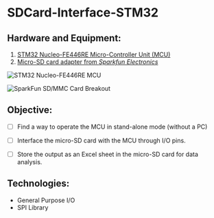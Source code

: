 # SDCard-Interface-STM32
## Hardware and Equipment:

1. [STM32 Nucleo-FE446RE Micro-Controller Unit (MCU)](https://www.st.com/en/evaluation-tools/nucleo-f446re.html)
2. [Micro-SD card adapter from *Sparkfun Electronics*](https://www.sparkfun.com/products/12941)

![STM32 Nucleo-FE446RE MCU](https://www.st.com/bin/ecommerce/api/image.PF262063.en.feature-description-include-personalized-no-cpn-medium.jpg)

![SparkFun SD/MMC Card Breakout](https://cdn.sparkfun.com//assets/parts/9/8/7/2/12941-01.jpg)

## Objective:
- [ ] Find a way to operate the MCU in stand-alone mode (without a PC)
- [ ] Interface the micro-SD card with the MCU through I/O pins.
- [ ] Store the output as an Excel sheet in the micro-SD card for data analysis.


## Technologies:
* General Purpose I/O
* SPI Library

